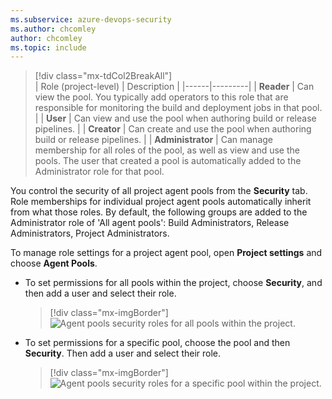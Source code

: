 ```yaml
---
ms.subservice: azure-devops-security
ms.author: chcomley
author: chcomley
ms.topic: include
---
```





> [!div class="mx-tdCol2BreakAll"]  
> |  Role (project-level)  | Description |
> |------|---------|
> | **Reader** | Can view the pool. You typically add operators to this role that are responsible for monitoring the build and deployment jobs in that pool.  |
> | **User** | Can view and use the pool when authoring build or release pipelines. |
> | **Creator** | Can create and use the pool when authoring build or release pipelines. |
> | **Administrator** | Can manage membership for all roles of the pool, as well as view and use the pools. The user that created a pool is automatically added to the Administrator role for that pool.

You control the security of all project agent pools from the **Security** tab. Role memberships for individual project agent pools automatically inherit from what those roles. By default, the following groups are added to the Administrator role of 'All agent pools': Build Administrators, Release Administrators, Project Administrators.

To manage role settings for a project agent pool, open **Project settings** and choose **Agent Pools**.

- To set permissions for all pools within the project, choose **Security**, and then add a user and select their role.

	> [!div class="mx-imgBorder"]  
	> ![Agent pools security roles for all pools within the project.](/azure/devops/organizations/security/media/security-roles/pipeline-all-security-roles.png) 

- To set permissions for a specific pool, choose the pool and then **Security**. Then add a user and select their role.

	> [!div class="mx-imgBorder"]  
	> ![Agent pools security roles for a specific pool within the project.](/azure/devops/organizations/security/media/security-roles/pipline-individual-security-role.png) 
